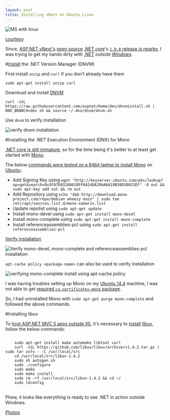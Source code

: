 ```yaml
---
layout: post
title: Installing vNext on Ubuntu Linux
---
```


![MS with linux](https://pbs.twimg.com/media/CPdDZ2XVEAAgIA6.png)

[courtesy](https://twitter.com/sjvn/status/646381868133273600)

Since, [ASP.NET vNext's](http://www.asp.net/vnext) [open source](https://dotnet.github.io/) [.NET core](https://dotnet.github.io/)'s [`1.0.0` release is nearby](https://github.com/aspnet/Home/wiki/Roadmap), I was trying to get my hands dirty with [.NET](https://www.microsoft.com/net) *outside [Windows](https://www.microsoft.com/en-in/windows)*.

#[Install](https://docs.asp.net/en/latest/getting-started/installing-on-linux.html#install-the-net-version-manager-dnvm) the .NET Version Manager (DNVM)

First install `unzip` and `curl` if you don’t already have them

`sudo apt-get install unzip curl`

Download and install [DNVM](https://github.com/aspnet/dnvm)

`curl -sSL https://raw.githubusercontent.com/aspnet/Home/dev/dnvminstall.sh | DNX_BRANCH=dev sh && source ~/.dnx/dnvm/dnvm.sh`

Use `dnvm` to verify installation

![verify dnvm installation](https://lh3.googleusercontent.com/qQFjNyFUZHwM4wj-5hr4XLrUEzK97CijVOC47dYXqBizF1xk2tUEoI8p6SfG3EAoCfwjJWYpsiRN4PWCTtiy8hI2Sf5M40zGVraTt-RAQ7oUrAVwse0rX5ZupCRnQSuDWhQCKKoxMQhCqFOJKZfJsez1jSyNgJU_jyZYOQvWsOWya8D-YelZ0cSfsa2ieYYc1rGWaarfuSpRfN_zRZfcUrf0YEivfXU-qM8XZMGjrYIrUWO4AiopnD6ZrEVtqO7-r1jj4iJvN7sBUEUyQSOorevyEPXDXOe3lqOlgmsxGY5FFPmYc51NZnc0Uw96YCGT1VmHgdsnWf1Opo5GUSBpjme1tKXU3wrAY1KSSwFE7QBjs4JKGRpUx5SmuVPKZaSynti1jM8rxyA_1TBOfrowIh5zdm5tqSyz_p6bfP5613XQLTCKFftw2a2R5Zh6SQkCXjhV8NjAuMb_8ukQw7qRWsv1APSJs_5ap8rKarND7Jr7L8geX9bCk34EWQzKsGdP9kBvX166cwpP9cZmnxbddxsEOfrq5YQ1uabmktDGPySJbG_cDMgab5-xk4BoSimN3Mt_=w1086-h395-no)

#Installing the .NET Execution Environment (DNX) for Mono

[.NET core is still immature](https://docs.asp.net/en/latest/getting-started/choosing-the-right-dotnet.html), so for the time being it's better to at least get started with [Mono](http://www.mono-project.com/). 

The below [commands were tested on a 64bit laptop to install Mono](http://askubuntu.com/a/607055/219603) on [Ubuntu](http://www.ubuntu.com/):

 - Add Signing Key using `wget "http://keyserver.ubuntu.com/pks/lookup?op=get&search=0x3FA7E0328081BFF6A14DA29AA6A19B38D3D831EF" -O out && sudo apt-key add out && rm out`
 - Add Repository using `echo "deb http://download.mono-project.com/repo/debian wheezy main" | sudo tee /etc/apt/sources.list.d/mono-xamarin.list`
 - Update repolist using `sudo apt-get update`
 - Install mono-devel using `sudo apt-get install mono-devel`
 - Install mono-complete using `sudo apt-get install mono-complete`
 - Install referenceassemblies-pcl using `sudo apt-get install referenceassemblies-pcl`

[Verify installation](http://askubuntu.com/a/423556/219603)

![Verify mono-devel, mono-complete and referenceassemblies-pcl installation](https://lh3.googleusercontent.com/rdfvoQiVOeNtzC1cCaYe3SpkGZgzaSKZXNpyidq_kEwRWUPJ467gjZrDnekSn3_MxWY_zaRHoNOg4-rI5olRSICZWlb8RfleqAVEHnW1UO8Dof9X6r3aCSQl0XHCgv_ov0rVigTfU_uJprLcRFk1-d3AGCx3TXuMAPCGWB8_d6leH_WxGaCbYRm-JF8h_q0kTMnL9LTcelxgIADYtOXJ_7Q4uQ_t96JU2zH7K15N5NPXjtbDo5NzOgMD0DY22DRICWxIk7Tr1OYrdQgJL_hzBWnzoH60fVacEidqTKHZ73xy5vkdBgRyXhC9mnLBL9oA91An1FKi1AqTt7B04anVVYSfTa5WhHKJZOwYdlly8teswo9JNFrRUB70ZdbJd-3TcFh6J-1aOmMHsAJ7pJbE8DOD26BsyQnDmhgAdYt-nHd3ciOyEjCCbWjTa8vRv1VfXeyV3e9Pic2gBPXWfqxPCWl864mpQHSrFXV4Tsf8xfKGXC0FV7SmuzbWCSy63U_7z9jjQPDhCxbiTMkmJ4TL9djCp0XWbU99GYh0BenRAFA1_EJ2vOeeMpk0UgQRvIaqCvMQ=w1301-h480-no)

`apt-cache policy <package-name>` can also be used to verify installation

![verifying mono-complete install using apt-cache policy](https://lh3.googleusercontent.com/AmMeUpHLkGAgDVSWKN_dNiNZR8_leieM4OfDwqyXVtjWZ_W-HO9xu6KQ6h3z98jgCEsBWjSf-rffV8FMoUoaKi43RmPniYBtig8xeAr-NSNP9m2GYsnAgmUDz_zVDiqv-pzOsw6PJgXxR44YSoxMD9Eb3rYQ12fspmeDbLV3gTeW4Jxssp2wv8JWDyF3ArzjOGTHWhaOvee6MtfmnPnFbz27nlqjZ87vio6eClPpYw29FKmNm7Brla2Y2b8vtqpyahRpSP_r3LLegqepR_GYzmHoY5OH0IrBEO4kdhHc5z21y-wExtWVsWlBOtwuTr16_062t4fslB57VX-zXifb7Dxt90VnAcIGMUMwDhzhUe8Xb9WXEhAv5yKtMetySq4j2w1Ng9rr05HEHGpBZhkE4XHE7Wn3jpitS8Z4WcHpWX63nJYaHpY9ALumz-podZODkdnlVZuJx3PMUxve28WZ5_lrHksmL0Bk6BbTd4REbv_SnxRE-B7XmI0aW8WdSp3ptyKxwZHDiDFRUtZpIPbZu2gFe3UaNWzJXREb3JGvmdnrEk74q94RUo-BHj7WkwmQEfns=w722-h325-no)

I was having troubles setting up Mono on my [Ubuntu 14.4](http://releases.ubuntu.com/14.04/) machine, I was not able to get [required `ca-certificates-mono` package](http://www.mono-project.com/docs/getting-started/install/linux/#notes).

So, I had uninstalled Mono with `sudo apt-get purge mono-complete` and followed the above commands.

#Installing libuv

To [host ASP.NET MVC 5 apps outside IIS](http://stackoverflow.com/q/34649424/2404470), it's necessary to [install](https://docs.asp.net/en/latest/getting-started/installing-on-linux.html#install-libuv) [libuv](https://github.com/libuv/libuv), follow the below commands:

<pre>
<code>
    sudo apt-get install make automake libtool curl
    curl -sSL https://github.com/libuv/libuv/archive/v1.4.2.tar.gz | sudo tar zxfv - -C /usr/local/src
    cd /usr/local/src/libuv-1.4.2
    sudo sh autogen.sh
    sudo ./configure
    sudo make
    sudo make install
    sudo rm -rf /usr/local/src/libuv-1.4.2 && cd ~/
    sudo ldconfig
</code>
</pre>

Phew, it looks like everything is ready to see .NET in action outside Windows.

[Photos](https://goo.gl/photos/q8uMU5v4DuyS2WVx8)
